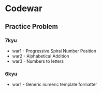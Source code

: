 # Codewar
## Practice Problem

### 7kyu

  - war1 - Progressive Spiral Number Position
  - war2 - Alphabetical Addition
  - war3 - Numbers to letters

### 6kyu
  - war1 - Generic numeric template formatter
